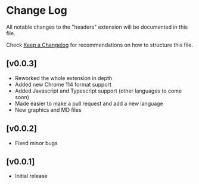 # Change Log

All notable changes to the "headers" extension will be documented in this file.

Check [Keep a Changelog](http://keepachangelog.com/) for recommendations on how to structure this file.

## [v0.0.3]

- Reworked the whole extension in depth
- Added new Chrome 114 format support
- Added Javascript and Typescript support (other languages to come soon)
- Made easier to make a pull request and add a new language
- New graphics and MD files

## [v0.0.2]

- Fixed minor bugs

## [v0.0.1]

- Initial release